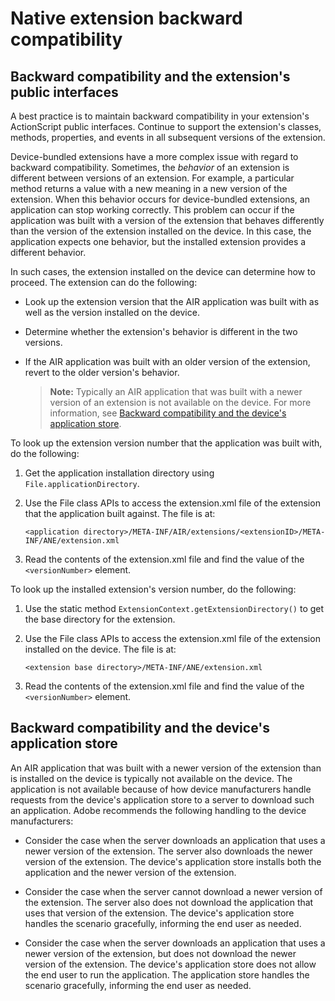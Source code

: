 # Native extension backward compatibility

## Backward compatibility and the extension's public interfaces

A best practice is to maintain backward compatibility in your extension's
ActionScript public interfaces. Continue to support the extension's classes,
methods, properties, and events in all subsequent versions of the extension.

Device-bundled extensions have a more complex issue with regard to backward
compatibility. Sometimes, the _behavior_ of an extension is different between
versions of an extension. For example, a particular method returns a value with
a new meaning in a new version of the extension. When this behavior occurs for
device-bundled extensions, an application can stop working correctly. This
problem can occur if the application was built with a version of the extension
that behaves differently than the version of the extension installed on the
device. In this case, the application expects one behavior, but the installed
extension provides a different behavior.

In such cases, the extension installed on the device can determine how to
proceed. The extension can do the following:

- Look up the extension version that the AIR application was built with as well
  as the version installed on the device.

- Determine whether the extension's behavior is different in the two versions.

- If the AIR application was built with an older version of the extension,
  revert to the older version's behavior.

  > **Note:** Typically an AIR application that was built with a newer version
  > of an extension is not available on the device. For more information, see
  > [Backward compatibility and the device's application store](#backward-compatibility-and-the-devices-application-store).

To look up the extension version number that the application was built with, do
the following:

1.  Get the application installation directory using
    `File.applicationDirectory`.

2.  Use the File class APIs to access the extension.xml file of the extension
    that the application built against. The file is at:

        <application directory>/META-INF/AIR/extensions/<extensionID>/META-INF/ANE/extension.xml

3.  Read the contents of the extension.xml file and find the value of the
    `<versionNumber>` element.

To look up the installed extension's version number, do the following:

1.  Use the static method `ExtensionContext.getExtensionDirectory()` to get the
    base directory for the extension.

2.  Use the File class APIs to access the extension.xml file of the extension
    installed on the device. The file is at:

        <extension base directory>/META-INF/ANE/extension.xml

3.  Read the contents of the extension.xml file and find the value of the
    `<versionNumber>` element.

## Backward compatibility and the device's application store

An AIR application that was built with a newer version of the extension than is
installed on the device is typically not available on the device. The
application is not available because of how device manufacturers handle requests
from the device's application store to a server to download such an application.
Adobe recommends the following handling to the device manufacturers:

- Consider the case when the server downloads an application that uses a newer
  version of the extension. The server also downloads the newer version of the
  extension. The device's application store installs both the application and
  the newer version of the extension.

- Consider the case when the server cannot download a newer version of the
  extension. The server also does not download the application that uses that
  version of the extension. The device's application store handles the scenario
  gracefully, informing the end user as needed.

- Consider the case when the server downloads an application that uses a newer
  version of the extension, but does not download the newer version of the
  extension. The device's application store does not allow the end user to run
  the application. The application store handles the scenario gracefully,
  informing the end user as needed.

